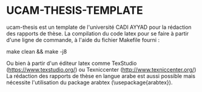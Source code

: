 # UCAM-THESIS-TEMPLATE
ucam-thesis est un template de l'université CADI AYYAD pour la rédaction des rapports de thèse.
La compilation du code latex pour se faire à partir d'une ligne de commande, à l'aide du fichier Makefile fourni :

make clean && make -j8

Ou bien à partir d'un éditeur latex comme TexStudio (https://www.texstudio.org/) ou  Texniccenter (http://www.texniccenter.org/) 
La rédaction des rapports de thèse en langue arabe est aussi possible mais nécessite l'utilisation du package arabtex (\usepackage{arabtex}).


